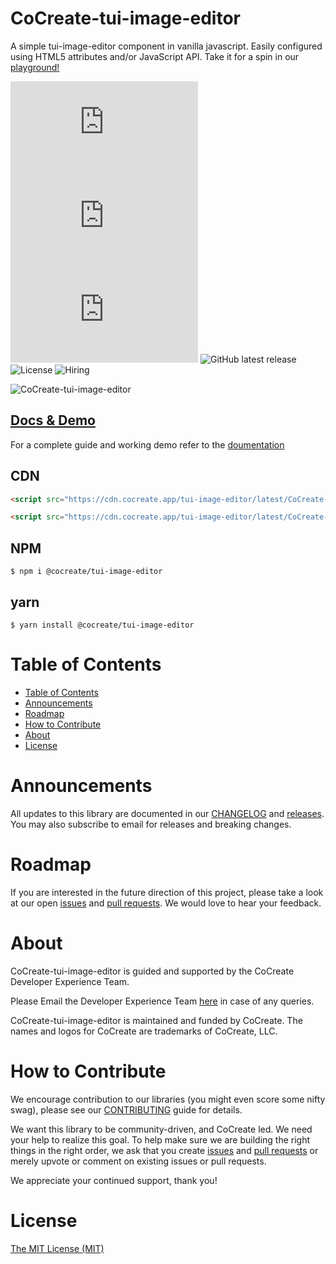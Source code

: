 # CoCreate-tui-image-editor

A simple tui-image-editor component in vanilla javascript. Easily configured using HTML5 attributes and/or JavaScript API. Take it for a spin in our [playground!](https://cocreate.app/docs/tui-image-editor)

![minified](https://img.badgesize.io/https://cdn.cocreate.app/tui-image-editor/latest/CoCreate-tui-image-editor.min.js?style=flat-square&label=minified&color=orange)
![gzip](https://img.badgesize.io/https://cdn.cocreate.app/tui-image-editor/latest/CoCreate-tui-image-editor.min.js?compression=gzip&style=flat-square&label=gzip&color=yellow)
![brotli](https://img.badgesize.io/https://cdn.cocreate.app/tui-image-editor/latest/CoCreate-tui-image-editor.min.js?compression=brotli&style=flat-square&label=brotli)
![GitHub latest release](https://img.shields.io/github/v/release/CoCreate-app/CoCreate-tui-image-editor?style=flat-square)
![License](https://img.shields.io/github/license/CoCreate-app/CoCreate-tui-image-editor?style=flat-square)
![Hiring](https://img.shields.io/static/v1?style=flat-square&label=&message=Hiring&color=blueviolet)

![CoCreate-tui-image-editor](https://cdn.cocreate.app/docs/CoCreate-tui-image-editor.gif)

## [Docs & Demo](https://cocreate.app/docs/tui-image-editor)

For a complete guide and working demo refer to the [doumentation](https://cocreate.app/docs/tui-image-editor)

## CDN

```html
<script src="https://cdn.cocreate.app/tui-image-editor/latest/CoCreate-tui-image-editor.min.js"></script>
```

```html
<script src="https://cdn.cocreate.app/tui-image-editor/latest/CoCreate-tui-image-editor.min.css"></script>
```

## NPM

```shell
$ npm i @cocreate/tui-image-editor
```

## yarn

```shell
$ yarn install @cocreate/tui-image-editor
```

# Table of Contents

- [Table of Contents](#table-of-contents)
- [Announcements](#announcements)
- [Roadmap](#roadmap)
- [How to Contribute](#how-to-contribute)
- [About](#about)
- [License](#license)

<a name="announcements"></a>

# Announcements

All updates to this library are documented in our [CHANGELOG](https://github.com/CoCreate-app/CoCreate-tui-image-editor/blob/master/CHANGELOG.md) and [releases](https://github.com/CoCreate-app/CoCreate-tui-image-editor/releases). You may also subscribe to email for releases and breaking changes.

<a name="roadmap"></a>

# Roadmap

If you are interested in the future direction of this project, please take a look at our open [issues](https://github.com/CoCreate-app/CoCreate-tui-image-editor/issues) and [pull requests](https://github.com/CoCreate-app/CoCreate-tui-image-editor/pulls). We would love to hear your feedback.

<a name="about"></a>

# About

CoCreate-tui-image-editor is guided and supported by the CoCreate Developer Experience Team.

Please Email the Developer Experience Team [here](mailto:develop@cocreate.app) in case of any queries.

CoCreate-tui-image-editor is maintained and funded by CoCreate. The names and logos for CoCreate are trademarks of CoCreate, LLC.

<a name="contribute"></a>

# How to Contribute

We encourage contribution to our libraries (you might even score some nifty swag), please see our [CONTRIBUTING](https://github.com/CoCreate-app/CoCreate-tui-image-editor/blob/master/CONTRIBUTING.md) guide for details.

We want this library to be community-driven, and CoCreate led. We need your help to realize this goal. To help make sure we are building the right things in the right order, we ask that you create [issues](https://github.com/CoCreate-app/CoCreate-tui-image-editor/issues) and [pull requests](https://github.com/CoCreate-app/CoCreate-tui-image-editor/pulls) or merely upvote or comment on existing issues or pull requests.

We appreciate your continued support, thank you!


# License

[The MIT License (MIT)](https://github.com/CoCreate-app/CoCreate-tui-image-editor/blob/master/LICENSE)
